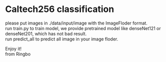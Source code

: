 # Caltech256 classification
please put images in ./data/input/image with the ImageFloder format.  
run train.py to train model, we provide pretrained model like denseNet121 or denseNet201, which has not bad result.  
run predict_all to predict all image in your image floder.  

Enjoy it!  
from Ringbo